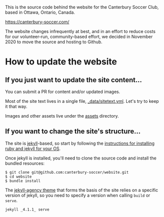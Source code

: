 This is the source code behind the website for the  Canterbury Soccer Club, based in Ottawa, Ontario, Canada.

https://canterbury-soccer.com/

The website changes infrequently at best, and in an effort to reduce costs for our volunteer-run, community-based effort, we decided in November 2020 to move the source and hosting to Github.

# How to update the website

## If you just want to update the site content...
You can submit a PR for content and/or updated images.

Most of the site text lives in a single file, [_data/sitetext.yml](https://github.com/canterbury-soccer/website/blob/main/_data/sitetext.yml). Let's try to keep it that way.

Images and other assets live under the [assets](https://github.com/canterbury-soccer/website/tree/main/assets) directory.

## If you want to change the site's structure...

The site is [jekyll](https://jekyllrb.com/)-based, so start by following the [instructions for installing ruby and jekyll for your OS](https://jekyllrb.com/docs/installation/).

Once jekyll is installed, you'll need to clone the source code and install the bundled resources:

```
$ git clone git@github.com:canterbury-soccer/website.git
$ cd website
$ bundle install
```
The [jekyll-agency theme](http://jekyllthemes.org/themes/agency/) that forms the basis of the site relies on a specific version of jekyll, so you need to specify a version when calling `build` or `serve`.
```
jekyll _4.1.1_ serve
```
